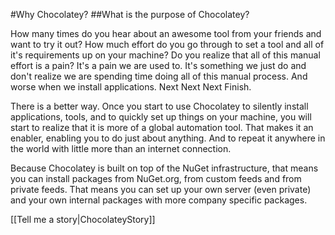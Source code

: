 #Why Chocolatey? 
##What is the purpose of Chocolatey?

How many times do you hear about an awesome tool from your friends and want to try it out? How much effort do you go through to set a tool and all of it's requirements up on your machine? Do you realize that all of this manual effort is a pain? It's a pain we are used to. It's something we just do and don't realize we are spending time doing all of this manual process. And worse when we install applications. Next Next Next Finish.  
  
There is a better way. Once you start to use Chocolatey to silently install applications, tools, and to quickly set up things on your machine, you will start to realize that it is more of a global automation tool. That makes it an enabler, enabling you to do just about anything. And to repeat it anywhere in the world with little more than an internet connection.  
  
Because Chocolatey is built on top of the NuGet infrastructure, that means you can install packages from NuGet.org, from custom feeds and from private feeds. That means you can set up your own server (even private) and your own internal packages with more company specific packages.  
  
[[Tell me a story|ChocolateyStory]]
